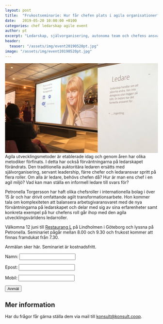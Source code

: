 ```yaml
---
layout: post
title:  "Frukostseminarie: Hur får chefen plats i agila organisationer?"
date:   2019-05-20 10:00:00 +0100
categories: chef ledarskap agile event
author: pt
excerpt: "Ledarskap, självorganisering, autonoma team och chefens ansvar - hur får man det att fungera? Välkomna att lyssna till Konsultkooperativets Petronella Torgerssons erfarenheter av agilt ledarskap från bl a Ericsson och Spotify."
header:
  teaser: "/assets/img/event20190520pt.jpg"
image: "/assets/img/event20190520pt.jpg"
---
```

<img src="/assets/img/event20190520pt.jpg" class="lead">Agila utvecklingsmetoder är etablerade idag och genom åren har olika metodiker förfinats. I detta har också förväntningarna på ledarskapet förändrats. Den traditionella auktoritära ledaren ersätts med självorganisering, servant leadership, färre chefer och ledaransvar spritt på flera roller. Om alla är ledare, behövs chefen då? Hur är man ens chef i en agil miljö? Vad kan man ställa en informell ledare till svars för?

Petronella Torgersson har haft olika chefsroller i internationella bolag i över 15 år och har drivit omfattande agilt transformationsarbete. Hon kommer tala om komplexiteten att balansera arbetsgivaransvaret med de nya förväntningarna på ledarskapet och delar med sig av sina erfarenheter samt konkreta exempel på hur chefens roll går ihop med den agila utvecklingsvärldens ledarroller. 

Välkomna 12 juni till [Restaurang L](https://goo.gl/maps/Am3hz9Qx9wtiD5ds8) på Lindholmen i Göteborg och lyssna på Petronella. Seminariet pågår mellan 8.00 och 9.30 och frukost kommer att finnas framdukat från 7.30.

Anmälan sker här. Seminariet är kostnadsfritt.  

<form name="event20190520" netlify>
<p>Namn:
<input type="text" name="name">
</p>
<p>Epost:
<input type="email" name="email">
</p>
<p>Mobil:
<input type="tel" name="telefon">
</p>

<p></p>
<button type="submit">Anmäl</button>
</form>


## Mer information
Har du frågor får gärna ställa dem via mail till [konsult@konsult.coop](mailto:konsult@konsult.coop).
